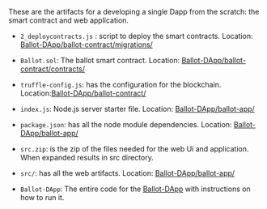 
These are the artifacts for a developing a single Dapp from the scratch: the smart contract and web application.

- `2_deploycontracts.js` : script to deploy the smart contracts. Location: [Ballot-DApp/ballot-contract/migrations/](./Ballot-DApp/ballot-contract/migrations/)

- `Ballot.sol`: The ballot smart contract. 
Location: [Ballot-DApp/ballot-contract/contracts/](./Ballot-DApp/ballot-contract/contracts/)

- `truffle-config.js`: has the configuration for the blockchain.
Location:[Ballot-DApp/ballot-contract/](./Ballot-DApp/ballot-contract/)

- `index.js`: Node.js server starter file. 
Location: [Ballot-DApp/ballot-app/](./Ballot-DApp/ballot-app/)

- `package.json`: has all the node module dependencies.
Location: [Ballot-DApp/ballot-app/](./Ballot-DApp/ballot-app/)

- `src.zip`: is the zip of the files needed for the web Ui and application. When expanded results in src directory.

- `src/`: has all the web artifacts.
Location: [Ballot-DApp/ballot-app/](./Ballot-DApp/ballot-app/)

- `Ballot-DApp`: The entire code for the [Ballot-DApp](./Ballot-DApp) with instructions on how to run it.